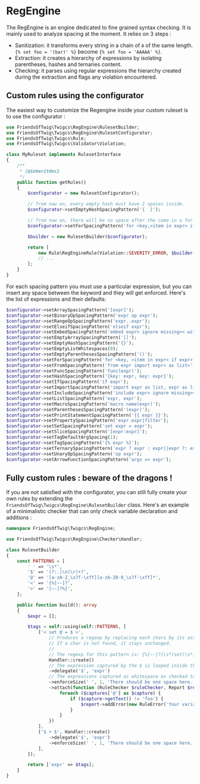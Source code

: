 # RegEngine

The RegEngine is an engine dedicated to fine grained syntax checking. It is mainly used to analyze spacing at the moment. It relies on
3 steps :

- Sanitization: it transforms every string in a chain of `A` of the same length. `{% set foo = '(bar)' %}` become `{% set foo = 'AAAAA' %}`.
- Extraction: it creates a hierarchy of expressions by isolating parentheses, hashes and ternaries content.
- Checking: it parses using regular expressions the hierarchy created during the extraction and flags any violation encountered.

## Custom rules using the configurator

The easiest way to customize the Regengine inside your custom ruleset is to use the configurator :

```php
use FriendsOfTwig\Twigcs\RegEngine\RulesetBuilder;
use FriendsOfTwig\Twigcs\RegEngine\RulesetConfigurator;
use FriendsOfTwig\Twigcs\Rule;
use FriendsOfTwig\Twigcs\Validator\Violation;

class MyRuleset implements RulesetInterface
{
    /**
     * {@inheritdoc}
     */
    public function getRules()
    {
        $configurator = new RulesetConfigurator();

        // from now on, every empty hash must have 2 spaces inside.
        $configurator->setEmptyHashSpacingPattern('{  }');

        // from now on, there will be no space after the coma in a for loop.
        $configurator->setForSpacingPattern('for <key,>item in expr< if expr>');

        $builder = new RulesetBuilder($configurator);

        return [
            new Rule\RegEngineRule(Violation::SEVERITY_ERROR, $builder->build()),
            // ...
        ];
    }
}
```

For each spacing pattern you must use a particular expression, but you can insert any space between the keyword and they will get
enforced. Here's the list of expressions and their defaults:

```php
$configurator->setArraySpacingPattern('[expr]');
$configurator->setBinaryOpSpacingPattern('expr op expr');
$configurator->setRangeOpSpacingPattern('expr..expr');
$configurator->setElseifSpacingPattern('elseif expr');
$configurator->setEmbedSpacingPattern('embed expr< ignore missing>< with list>< only>');
$configurator->setEmptyArraySpacingPattern('[]');
$configurator->setEmptyHashSpacingPattern('{}');
$configurator->setEmptyListWhitespaces(0);
$configurator->setEmptyParenthesesSpacingPattern('()');
$configurator->setForSpacingPattern('for <key, >item in expr< if expr>');
$configurator->setFromSpacingPattern('from expr import expr< as list>');
$configurator->setFuncSpacingPattern('func(expr)');
$configurator->setHashSpacingPattern('{key: expr, key: expr}');
$configurator->setIfSpacingPattern('if expr');
$configurator->setImportSpacingPattern('import expr as list, expr as list');
$configurator->setIncludeSpacingPattern('include expr< ignore missing>< with list>< only>');
$configurator->setListSpacingPattern('expr, expr');
$configurator->setMacroSpacingPattern('macro name(expr)');
$configurator->setParenthesesSpacingPattern('(expr)');
$configurator->setPrintStatementSpacingPattern('{{ expr }}');
$configurator->setPropertySpacingPattern('expr.expr|filter');
$configurator->setSetSpacingPattern('set expr = expr');
$configurator->setSliceSpacingPattern('[expr:expr]');
$configurator->setTagDefaultArgSpacing(1);
$configurator->setTagSpacingPattern('{% expr %}');
$configurator->setTernarySpacingPattern('expr ? expr : expr||expr ?: expr');
$configurator->setUnaryOpSpacingPattern('op expr');
$configurator->setArrowFunctionSpacingPattern('args => expr');
```

## Fully custom rules : beware of the dragons !

If you are not satisfied with the configurator, you can still fully create your own rules by
extending the `FriendsOfTwig\Twigcs\RegEngine\RulesetBuilder` class. Here's an example of a minimalistic checker that can
only check variable declaration and additions :

```php
namespace FriendsOfTwig\Twigcs\RegEngine;

use FriendsOfTwig\Twigcs\RegEngine\Checker\Handler;

class RulesetBuilder
{
    const PATTERNS = [
        ' ' => '\s*',
        '$' => '(?:.|\n|\r)+?',
        '@' => '[a-zA-Z_\x7f-\xff][a-zA-Z0-9_\x7f-\xff]*',
        '<' => '{%[~-]?',
        '>' => '[~-]?%}',
    ];

    public function build(): array
    {
        $expr = [];

        $tags = self::using(self::PATTERNS, [
            ['< set @ = $ >',
                // Produces a regexp by replacing each chars by its associated string in RulesetBuilder::PATTERN.
                // If a char is not found, it stays unchanged.
                //
                // The regexp for this pattern is: {%[~-]?(\s*)set(\s*)([a-zA-Z_\x7f-\xff][a-zA-Z0-9_\x7f-\xff]*)(\s*)=(\s*)(?:.|\n|\r)+?(\s*)[~-]?%}
                Handler::create()
                // The expression captured by the $ is looped inside the rule checker
                ->delegate('$', 'expr')
                // The expressions captured as whitespace as checked to be exactly of length 1.
                ->enforceSize(' ', 1, 'There should be one space here.'),
                ->attach(function (RuleChecker $ruleChecker, Report $report, array $captures) {
                    foreach ($captures['@'] as $capture) {
                        if ($capture->getText() != 'foo') {
                            $report->addError(new RuleError('Your variable can only be named "foo".', $capture->getOffset(), $capture->getSource()));
                        }
                    }
                })
            ],
            ['$ + $', Handler::create()
                ->delegate('$', 'expr')
                ->enforceSize(' ', 1, 'There should be one space here.'),
            ],
        ]);

        return ['expr' => $tags];
    }
}
```
